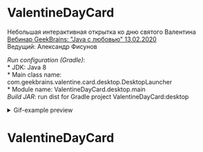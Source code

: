 # ValentineDayCard

Небольшая интерактивная открытка ко дню святого Валентина  
[Вебинар GeekBrains: "Java с любовью" 13.02.2020](https://gb.ru/events/1791)  
Ведущий: Александр Фисунов

*Run configuration (Gradle)*:  
* JDK: Java 8    
* Main class name: com.geekbrains.valentine.card.desktop.DesktopLauncher  
* Module name: ValentineDayCard.desktop.main  
*Build JAR*: run dist for Gradle project ValentineDayCard:desktop


<details>
<summary>Gif-example preview</summary>

![ValentineDayCard](https://github.com/InsaneDan/ValentineDayCard/blob/master/preview.gif)

</details>

# ValentineDayCard
